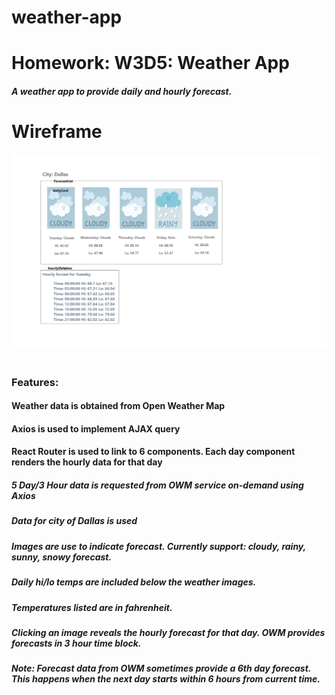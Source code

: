 # weather-app
# 
# Homework: W3D5: Weather App
##### A weather app to provide daily and hourly forecast.
# 
# Wireframe

![wireframe](./wireframe/weather-app.png)

# 
### Features: 
#### Weather data is obtained from Open Weather Map
#### Axios is used to implement AJAX query
#### React Router is used to link to 6 components. Each day component renders the hourly data for that day
#####    5 Day/3 Hour data is requested from OWM service on-demand using Axios
#####    
#####    Data for city of Dallas is used
#####    Images are use to indicate forecast. Currently support: cloudy, rainy, sunny, snowy forecast.
#####    Daily hi/lo temps are included below the weather images.
#####    Temperatures listed are in fahrenheit.
#####    Clicking an image reveals the hourly forecast for that day. OWM provides forecasts in 3 hour time block. 
##### Note: Forecast data from OWM sometimes provide a 6th day forecast. This happens when the next day starts within 6 hours from current time.